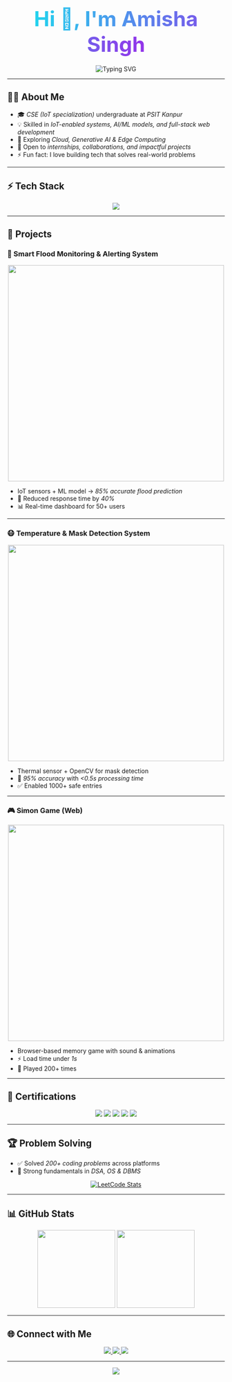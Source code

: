 <h1 align="center">
  <span style="font-size: 3rem; font-weight: bold; background: linear-gradient(90deg,#22D3EE,#9333EA); -webkit-background-clip: text; color: transparent;">
    Hi 👋, I'm Amisha Singh
  </span>
</h1>

<p align="center">
  <img src="https://readme-typing-svg.herokuapp.com?font=Fira+Code&size=22&duration=2500&pause=1000&color=22D3EE&center=true&vCenter=true&width=700&lines=IoT+%7C+AI%2FML+Explorer+%7C+Web+Developer;Problem+Solver+%7C+Always+Learning+🚀" alt="Typing SVG" />
</p>

---

## 👩‍💻 About Me  

- 🎓 *CSE (IoT specialization)* undergraduate at *PSIT Kanpur*  
- 💡 Skilled in *IoT-enabled systems, AI/ML models, and full-stack web development*  
- 🌱 Exploring *Cloud, Generative AI & Edge Computing*  
- 🤝 Open to *internships, collaborations, and impactful projects*  
- ⚡ Fun fact: I love building tech that solves real-world problems  

---

## ⚡ Tech Stack  

<p align="center">
  <img src="https://skillicons.dev/icons?i=python,js,html,css,react,nodejs,mongodb,mysql,git,github,arduino,raspberrypi,opencv,linux,vscode,figma" />
</p>

---

## 🚀 Projects  

### 🌊 Smart Flood Monitoring & Alerting System  
<p align="center">
  <a href="https://github.com/Amishasingh14/flood-monitoring" target="_blank">
    <img src="https://github.com/Amishasingh14/Amishasingh14/assets/YOUR_FLOOD_GIF.gif" width="500" />
  </a>
</p>

- IoT sensors + ML model → *85% accurate flood prediction*  
- 📲 Reduced response time by *40%*  
- 📊 Real-time dashboard for 50+ users  

---

### 😷 Temperature & Mask Detection System  
<p align="center">
  <a href="https://github.com/Amishasingh14/mask-detection" target="_blank">
    <img src="https://github.com/Amishasingh14/Amishasingh14/assets/YOUR_MASK_GIF.gif" width="500" />
  </a>
</p>

- Thermal sensor + OpenCV for mask detection  
- 🎯 *95% accuracy* with *<0.5s processing time*  
- ✅ Enabled 1000+ safe entries  

---

### 🎮 Simon Game (Web)  
<p align="center">
  <a href="https://github.com/Amishasingh14/simon-game" target="_blank">
    <img src="https://github.com/Amishasingh14/Amishasingh14/assets/YOUR_SIMON_GIF.gif" width="500" />
  </a>
</p>

- Browser-based memory game with sound & animations  
- ⚡ Load time under *1s*  
- 👥 Played 200+ times  

---

## 📜 Certifications  

<p align="center">
  <img src="https://img.shields.io/badge/Infosys-HTML%2FCSS%2FJS-blue?style=for-the-badge&logo=html5&logoColor=white" />
  <img src="https://img.shields.io/badge/Infosys-Python-yellow?style=for-the-badge&logo=python&logoColor=white" />
  <img src="https://img.shields.io/badge/Infosys-React-61DAFB?style=for-the-badge&logo=react&logoColor=black" />
  <img src="https://img.shields.io/badge/ApnaCollege-Web%20Dev-green?style=for-the-badge&logo=javascript&logoColor=white" />
  <img src="https://img.shields.io/badge/ApnaCollege-DSA-orange?style=for-the-badge&logo=c%2B%2B&logoColor=white" />
</p>

---

## 🏆 Problem Solving  

- ✅ Solved *200+ coding problems* across platforms  
- 💪 Strong fundamentals in *DSA, OS & DBMS*  

<p align="center">
   <a href="https://leetcode.com/u/Singhamisha_123/">
      <img src="https://leetcard.jacoblin.cool/Singhamisha_123?theme=dark&font=Fira%20Code&ext=heatmap" alt="LeetCode Stats" />
   </a>
</p>

---

## 📊 GitHub Stats  

<p align="center">
  <img src="https://github-readme-stats.vercel.app/api?username=Amishasingh14&show_icons=true&theme=tokyonight" height="180em" />
  <img src="https://github-readme-streak-stats.herokuapp.com/?user=Amishasingh14&theme=tokyonight" height="180em" />
</p>

---

## 🌐 Connect with Me  

<p align="center">
  <a href="https://www.linkedin.com/in/amisha-singh-87a26a261">
    <img src="https://img.shields.io/badge/LinkedIn-0A66C2?style=for-the-badge&logo=linkedin&logoColor=white" />
  </a>
  <a href="https://github.com/Amishasingh14">
    <img src="https://img.shields.io/badge/GitHub-181717?style=for-the-badge&logo=github&logoColor=white" />
  </a>
  <a href="https://leetcode.com/u/Singhamisha_123/">
    <img src="https://img.shields.io/badge/LeetCode-FFA116?style=for-the-badge&logo=leetcode&logoColor=white" />
  </a>
</p>

---

<p align="center">
  <img src="https://capsule-render.vercel.app/api?type=waving&color=0:22D3EE,100:9333EA&height=100&section=footer" />
</p>
